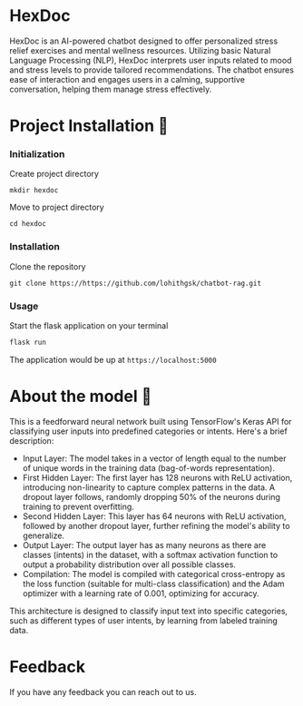 # HexDoc 
HexDoc is an AI-powered chatbot designed to offer personalized stress relief exercises and mental wellness resources. Utilizing basic Natural Language Processing (NLP), HexDoc interprets user inputs related to mood and stress levels to provide tailored recommendations. The chatbot ensures ease of interaction and engages users in a calming, supportive conversation, helping them manage stress effectively.

# Project Installation 🚀

### Initialization
Create project directory
``` shell
mkdir hexdoc
```
Move to project directory
```
cd hexdoc
```

### Installation
Clone the repository
```
git clone https://https://github.com/lohithgsk/chatbot-rag.git
```
### Usage
Start the flask application on your terminal
```python
flask run
```
The application would be up at ```https://localhost:5000```

# About the model 🤖

This is a feedforward neural network built using TensorFlow's Keras API for classifying user inputs into predefined categories or intents. Here's a brief description:
  - Input Layer: The model takes in a vector of length equal to the number of unique words in the training data (bag-of-words representation).
  - First Hidden Layer: The first layer has 128 neurons with ReLU activation, introducing non-linearity to capture complex patterns in the data. A dropout layer follows, randomly dropping 50% of the neurons during training to prevent overfitting.
  - Second Hidden Layer: This layer has 64 neurons with ReLU activation, followed by another dropout layer, further refining the model's ability to generalize.
  - Output Layer: The output layer has as many neurons as there are classes (intents) in the dataset, with a softmax activation function to output a probability distribution over all possible classes.
  - Compilation: The model is compiled with categorical cross-entropy as the loss function (suitable for multi-class classification) and the Adam optimizer with a learning rate of 0.001, optimizing for accuracy.

This architecture is designed to classify input text into specific categories, such as different types of user intents, by learning from labeled training data.

# Feedback
If you have any feedback you can reach out to us.


